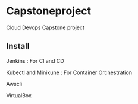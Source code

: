 # Capstoneproject
Cloud Devops Capstone project

## Install
<p>Jenkins : For CI and CD<p>
<p>Kubectl and Minikune : For Container Orchestration<p>
<p>Awscli<p>
<p>VirtualBox<p>

